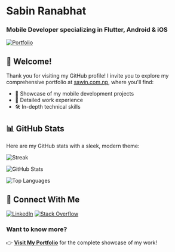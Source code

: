 # Sabin Ranabhat
### Mobile Developer specializing in Flutter, Android & iOS

[![Portfolio](https://img.shields.io/badge/Portfolio-Visit_My_Website-4CAF50)](https://sawin.com.np)

## 👋 Welcome!
Thank you for visiting my GitHub profile! I invite you to explore my comprehensive portfolio at [sawin.com.np](https://sawin.com.np), where you'll find:

- 📱 Showcase of my mobile development projects
- 💼 Detailed work experience
- 🛠️ In-depth technical skills

## 📊 GitHub Stats

Here are my GitHub stats with a sleek, modern theme:

![Streak](https://github-readme-streak-stats.herokuapp.com/?user=sawin0&theme=onedark&hide_border=true)

![GitHub Stats](https://github-readme-stats.vercel.app/api?username=sawin0&show_icons=true&theme=onedark)

![Top Languages](https://github-readme-stats.vercel.app/api/top-langs/?username=sawin0&layout=compact&theme=onedark)


## 🔗 Connect With Me
[![LinkedIn](https://img.shields.io/badge/LinkedIn-Connect-0077B5)](https://www.linkedin.com/in/sawin0/)
[![Stack Overflow](https://img.shields.io/badge/Stack_Overflow-Follow-FE7A16)](https://stackoverflow.com/users/5391008/sawin0)


### Want to know more?
👉 **[Visit My Portfolio](https://sawin.com.np)** for the complete showcase of my work!
